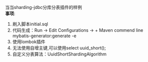 当当sharding-jdbc分库分表插件的样例  
**事项**:
1. 刷入脚本initial.sql  
2. 代码生成：Run -> Edit Configurations -> + Maven commend line mybatis-generator:generate -e   
3. 使用lombok插件  
4. 无法使用自增主键,可以使用select uuid_short();  
5. 自定义分表算法：UuidShortShardingAlgorithm
